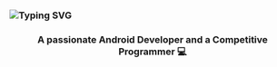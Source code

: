 ### ![Typing SVG](https://readme-typing-svg.herokuapp.com?font=Montserrat&color=edf4f7&vCenter=true&color=green&lines=Hey+👋,+I'm+Anshul+Aditya)
<h3 align="center">A passionate Android Developer and a Competitive Programmer 💻</h3>
